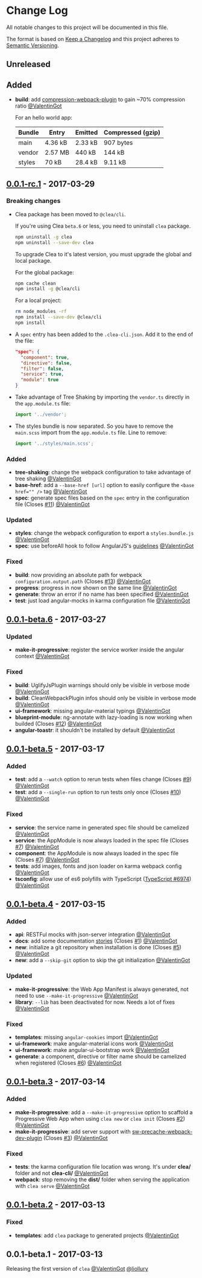 # Change Log

All notable changes to this project will be documented in this file.

The format is based on [Keep a Changelog](http://keepachangelog.com/) 
and this project adheres to [Semantic Versioning](http://semver.org/).

## Unreleased

## Added

- **build**: add [compression-webpack-plugin](https://github.com/webpack-contrib/compression-webpack-plugin) to gain ~70% compression ratio [@ValentinGot]

  For an hello world app:
  
  Bundle      | Entry    | Emitted | Compressed (gzip)
  ---         | ---      | ---     | ---
  main        | 4.36 kB  | 2.33 kB | 907 bytes
  vendor      | 2.57 MB  | 440 kB  | 144 kB
  styles      | 70 kB    | 28.4 kB | 9.11 kB
  
## [0.0.1-rc.1](https://github.com/groupe-sii/clea-cli/compare/0.0.1-beta.6...0.0.1-rc.1) - 2017-03-29

### Breaking changes

- Clea package has been moved to `@clea/cli`.

  If you're using Clea `beta.6` or less, you need to uninstall `clea` package.
  
  ```bash
  npm uninstall -g clea
  npm uninstall --save-dev clea
  ```
  
  To upgrade Clea to it's latest version, you must upgrade the global and local package.

  For the global package:
  
  ```bash
  npm cache clean
  npm install -g @clea/cli
  ```
  
  For a local project:
  
  ```bash
  rm node_modules -rf
  npm install --save-dev @clea/cli
  npm install
  ```

- A `spec` entry has been added to the `.clea-cli.json`. Add it to the end of the file:

  ```json
  "spec": {
    "component": true, 
    "directive": false, 
    "filter": false, 
    "service": true, 
    "module": true 
  } 
  ```
  
- Take advantage of Tree Shaking by importing the `vendor.ts` directly in the `app.module.ts` file:

  ```typescript
  import '../vendor'; 
  ```
  
- The styles bundle is now separated. So you have to remove the `main.scss` import from the `app.module.ts` file. Line to remove:
  
  ```typescript
  import '../styles/main.scss'; 
  ```

### Added

- **tree-shaking**: change the webpack configuration to take advantage of tree shaking [@ValentinGot]
- **base-href**: add a `--base-href [url]` option to easily configure the `<base href="" />` tag [@ValentinGot]
- **spec**: generate spec files based on the `spec` entry in the configuration file (Closes [#11](https://github.com/groupe-sii/clea-cli/issues/11)) [@ValentinGot]

### Updated

- **styles**: change the webpack configuration to export a `styles.bundle.js` [@ValentinGot]
- **spec**: use beforeAll hook to follow AngularJS's [guidelines](https://docs.angularjs.org/guide/unit-testing#using-beforeall-) [@ValentinGot]

### Fixed

- **build**: now providing an absolute path for webpack `configuration.output.path` (Closes [#13](https://github.com/groupe-sii/clea-cli/issues/13)) [@ValentinGot]
- **progress**: progress in now shown on the same line [@ValentinGot]
- **generate**: throw an error if no name has been specified [@ValentinGot]
- **test**: just load angular-mocks in karma configuration file [@ValentinGot]

## [0.0.1-beta.6](https://github.com/groupe-sii/clea-cli/compare/0.0.1-beta.5...0.0.1-beta.6) - 2017-03-27

### Updated

- **make-it-progressive**: register the service worker inside the angular context [@ValentinGot]

### Fixed

- **build**: UglifyJsPlugin warnings should only be visible in verbose mode [@ValentinGot]
- **build**: CleanWebpackPlugin infos should only be visible in verbose mode  [@ValentinGot]
- **ui-framework**: missing angular-material typings [@ValentinGot]
- **blueprint-module**: ng-annotate with lazy-loading is now working when builded (Closes [#12](https://github.com/groupe-sii/clea-cli/issues/12)) [@ValentinGot]
- **angular-toastr**: it shouldn't be installed by default [@ValentinGot]

## [0.0.1-beta.5](https://github.com/groupe-sii/clea-cli/compare/0.0.1-beta.4...0.0.1-beta.5) - 2017-03-17

### Added

- **test**: add a `--watch` option to rerun tests when files change (Closes [#9](https://github.com/groupe-sii/clea-cli/issues/9)) [@ValentinGot]
- **test**: add a `--single-run` option to run tests only once (Closes [#10](https://github.com/groupe-sii/clea-cli/issues/10)) [@ValentinGot]

### Fixed

- **service**: the service name in generated spec file  should be camelized [@ValentinGot]
- **service**: the AppModule is now always loaded in the spec file (Closes [#7](https://github.com/groupe-sii/clea-cli/issues/7)) [@ValentinGot]
- **component**: the AppModule is now always loaded in the spec file (Closes [#7](https://github.com/groupe-sii/clea-cli/issues/7)) [@ValentinGot]
- **tests**: add images, fonts and json loader on karma webpack config [@ValentinGot]
- **tsconfig**: allow use of es6 polyfills with TypeScript ([TypeScript #6974](https://github.com/Microsoft/TypeScript/issues/6974)) [@ValentinGot]

## [0.0.1-beta.4](https://github.com/groupe-sii/clea-cli/compare/0.0.1-beta.3...0.0.1-beta.4) - 2017-03-15

### Added

- **api**: RESTFul mocks with json-server integration [@ValentinGot]
- **docs**: add some documentation [stories](https://github.com/groupe-sii/clea-cli/tree/master/docs/more) (Closes [#1](https://github.com/groupe-sii/clea-cli/issues/1)) [@ValentinGot]
- **new**: initialize a git repository when installation is done (Closes [#5](https://github.com/groupe-sii/clea-cli/issues/5)) [@ValentinGot]
- **new**: add a `--skip-git` option to skip the git initialization [@ValentinGot]

### Updated

- **make-it-progressive**: the Web App Manifest is always generated, not need to use `--make-it-progressive` [@ValentinGot]
- **library**: `--lib` has been deactivated for now. Needs a lot of fixes [@ValentinGot]

### Fixed

- **templates**: missing `angular-cookies` import [@ValentinGot]
- **ui-framework**: make angular-material icons work [@ValentinGot]
- **ui-framework**: make angular-ui-bootstrap work [@ValentinGot]
- **generate**: a component, directive or filter name should be camelized when registered (Closes [#6](https://github.com/groupe-sii/clea-cli/issues/6)) [@ValentinGot]

## [0.0.1-beta.3](https://github.com/groupe-sii/clea-cli/compare/0.0.1-beta.2...0.0.1-beta.3) - 2017-03-14

### Added

- **make-it-progressive**: add a `--make-it-progressive` option to scaffold a Progressive Web App when using `clea new` or `clea init` (Closes [#2](https://github.com/groupe-sii/clea-cli/issues/2)) [@ValentinGot]
- **make-it-progressive**: add server support with [sw-precache-webpack-dev-plugin](https://github.com/ragingwind/sw-precache-webpack-dev-plugin) (Closes [#3](https://github.com/groupe-sii/clea-cli/issues/3)) [@ValentinGot]

### Fixed

- **tests**: the karma configuration file location was wrong. It's under **clea/** folder and not **clea-cli/** [@ValentinGot]
- **webpack**: stop removing the **dist/** folder when serving the application with `clea serve` [@ValentinGot]

## [0.0.1-beta.2](https://github.com/groupe-sii/clea-cli/compare/0.0.1-beta.1...0.0.1-beta.2) - 2017-03-13

### Fixed

- **templates**: add `clea` package to generated projects [@ValentinGot]

## 0.0.1-beta.1 - 2017-03-13

Releasing the first version of `clea` [@ValentinGot] [@liollury]

[@liollury]: https://github.com/liollury
[@ValentinGot]: https://github.com/ValentinGot
